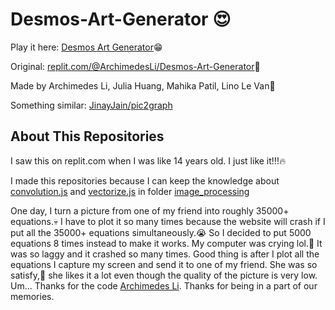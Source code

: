 # Desmos-Art-Generator 😍

Play it here: [Desmos Art Generator]😁

Original: [replit.com/@ArchimedesLi/Desmos-Art-Generator]🙏

Made by Archimedes Li, Julia Huang, Mahika Patil, Lino Le Van🙏

Something similar: [JinayJain/pic2graph]

## About This Repositories

I saw this on replit.com when I was like 14 years old. I just like it!!!🔥

I made this repositories because I can keep the knowledge about [convolution.js] and [vectorize.js] in folder [image_processing]

One day, I turn a picture from one of my friend into roughly 35000+ equations.💀 I have to plot it so many times because the website will crash if I put all the 35000+ equations simultaneously.😭 So I decided to put 5000 equations 8 times instead to make it works. My computer was crying lol.🤣 It was so laggy and it crashed so many times. Good thing is after I plot all the equations I capture my screen and send it to one of my friend. She was so satisfy,💖 she likes it a lot even though the quality of the picture is very low. Um... Thanks for the code [Archimedes Li]. Thanks for being in a part of our memories.

[Desmos Art Generator]: https://desmos-art-generator.archimedesli.repl.co/
[replit.com/@ArchimedesLi/Desmos-Art-Generator]: https://replit.com/@ArchimedesLi/Desmos-Art-Generator#index.js
[JinayJain/pic2graph]: https://github.com/JinayJain/pic2graph
[convolution.js]: /image_processing/convolution.js?plain=1
[vectorize.js]: /image_processing/vectorize.js?plain=1
[image_processing]: /image_processing/
[Archimedes Li]: https://replit.com/@ArchimedesLi
